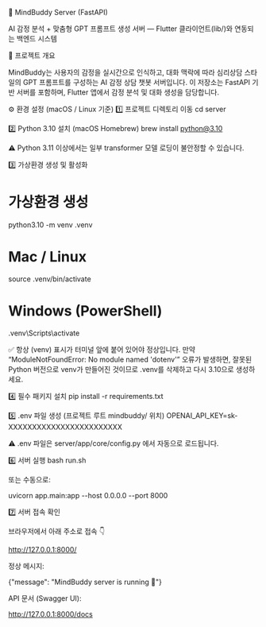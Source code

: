 🧠 MindBuddy Server (FastAPI)

AI 감정 분석 + 맞춤형 GPT 프롬프트 생성 서버
— Flutter 클라이언트(lib/)와 연동되는 백엔드 시스템

🚀 프로젝트 개요

MindBuddy는 사용자의 감정을 실시간으로 인식하고,
대화 맥락에 따라 심리상담 스타일의 GPT 프롬프트를 구성하는 AI 감정 상담 챗봇 서버입니다.
이 저장소는 FastAPI 기반 서버를 포함하며, Flutter 앱에서 감정 분석 및 대화 생성을 담당합니다.

⚙️ 환경 설정 (macOS / Linux 기준)
1️⃣ 프로젝트 디렉토리 이동
cd server

2️⃣ Python 3.10 설치 (macOS Homebrew)
brew install python@3.10


⚠️ Python 3.11 이상에서는 일부 transformer 모델 로딩이 불안정할 수 있습니다.

3️⃣ 가상환경 생성 및 활성화
# 가상환경 생성
python3.10 -m venv .venv

# Mac / Linux
source .venv/bin/activate

# Windows (PowerShell)
.venv\Scripts\activate


✅ 항상 (venv) 표시가 터미널 앞에 붙어 있어야 정상입니다.
만약 “ModuleNotFoundError: No module named 'dotenv'” 오류가 발생하면,
잘못된 Python 버전으로 venv가 만들어진 것이므로 .venv를 삭제하고 다시 3.10으로 생성하세요.

4️⃣ 필수 패키지 설치
pip install -r requirements.txt


5️⃣ .env 파일 생성 (프로젝트 루트 mindbuddy/ 위치)
OPENAI_API_KEY=sk-XXXXXXXXXXXXXXXXXXXXXXXX

⚠️ .env 파일은 server/app/core/config.py 에서 자동으로 로드됩니다.

6️⃣ 서버 실행
bash run.sh


또는 수동으로:

uvicorn app.main:app --host 0.0.0.0 --port 8000

7️⃣ 서버 접속 확인

브라우저에서 아래 주소로 접속 👇

http://127.0.0.1:8000/


정상 메시지:

{"message": "MindBuddy server is running 🚀"}


API 문서 (Swagger UI):

http://127.0.0.1:8000/docs


